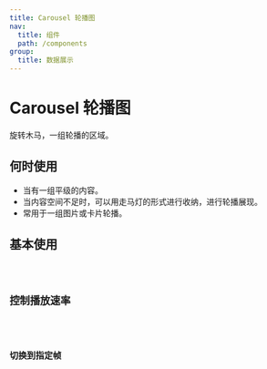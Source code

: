 ```yaml
---
title: Carousel 轮播图
nav:
  title: 组件
  path: /components
group:
  title: 数据展示
---
```


# Carousel 轮播图

旋转木马，一组轮播的区域。

## 何时使用

* 当有一组平级的内容。
* 当内容空间不足时，可以用走马灯的形式进行收纳，进行轮播展现。
* 常用于一组图片或卡片轮播。

## 基本使用

<code src="./demo/basic.tsx" />

## 控制播放速率

<code src="./demo/speed.tsx" />

## 切换到指定帧

<code src="./demo/config.tsx" />